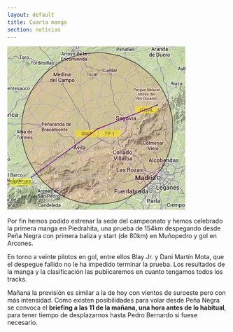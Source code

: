 ```yaml
---
layout: default
title: Cuarta manga
section: noticias
---
```


<img class="right" src="images/manga_4.jpg" alt="Mapa de la cuarta manga" title="Mapa de la cuarta manga" />

Por fin hemos podido estrenar la sede del campeonato y hemos celebrado la primera manga en Piedrahita, una prueba de 154km despegando desde Peña Negra con primera baliza y start (de 80km) en Muñopedro y gol en Arcones.

En torno a veinte pilotos en gol, entre ellos Blay Jr. y Dani Martín Mota, que el despegue fallido no le ha impedido terminar la prueba. Los resultados de la manga y la clasificación las publicaremos en cuanto tengamos todos los tracks.

Mañana la previsión es similar a la de hoy con vientos de suroeste pero con más intensidad. Como existen posibilidades para volar desde Peña Negra se convoca el **briefing a las 11 de la mañana, una hora antes de lo habitual**, para tener tiempo de desplazarnos hasta Pedro Bernardo si fuese necesario.

<div class="clearer" />
